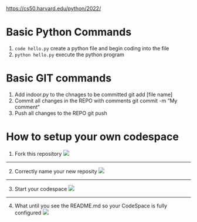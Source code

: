 https://cs50.harvard.edu/python/2022/


# Basic Python Commands
1. `code hello.py` create a python file and begin coding into the file
2. `python hello.py` execute the python program

# Basic GIT commands
1. Add indoor.py to the chnages to be committed
		git add [file name]
2. Commit all changes in the REPO with comments
		git commit -m “My comment“
3. Push all changes to the REPO
		git push 

# How to setup your own codespace
1. Fork this repository
![](https://raw.githubusercontent.com/TempeHS/PythonFundamentals/main/images/fork.png "")
---
2. Correctly name your new reposity
![](https://raw.githubusercontent.com/TempeHS/PythonFundamentals/main/images/fork2.png "")
---
3. Start your codespace
![](https://raw.githubusercontent.com/TempeHS/PythonFundamentals/main/images/codespace.png "")
---
4. What until you see the README.md so your CodeSpace is fully configured
![](https://raw.githubusercontent.com/TempeHS/PythonFundamentals/main/images/codespace2.png "")




